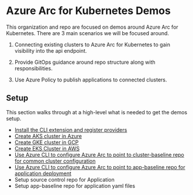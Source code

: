# Azure Arc for Kubernetes Demos

This organization and repo are focused on demos around Azure Arc for Kubernetes. There are 3 main scenarios we will be focused around.

1. Connecting existing clusters to Azure Arc for Kubernetes to gain visibility into the api endpoint.

2. Provide GitOps guidance around repo structure along with responsibilities.

3. Use Azure Policy to publish applications to connected clusters.

## Setup

This section walks through at a high-level what is needed to get the demos setup.

- [Install the CLI extension and register providers](https://github.com/Azure/azure-arc-kubernetes-preview/blob/master/README.md)
- [Create AKS cluster in Azure](https://docs.microsoft.com/en-us/azure/aks/kubernetes-walkthrough)
- [Create GKE cluster in GCP](./docs/create-gke-cluster.md)
- [Create EKS Cluster in AWS](./docs/create-eks-cluster.md)
- [Use Azure CLI to configure Azure Arc to point to cluster-baseline repo for common cluster configuration](./docs/apply-cluster-baseline.md)
- [Use Azure CLI to configure Azure Arc to point to app-baseline repo for application deployment](./docs/apply-app-baseline.md)
- Setup source control repo for Application
- Setup app-baseline repo for application yaml files

